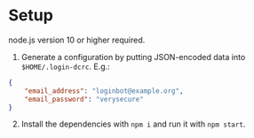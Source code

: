 # Setup

node.js version 10 or higher required.


1. Generate a configuration by putting JSON-encoded data into `$HOME/.login-dcrc`. E.g.:

```json
{
    "email_address": "loginbot@example.org",
    "email_password": "verysecure"
}
```

2. Install the dependencies with `npm i` and run it with `npm start`.

